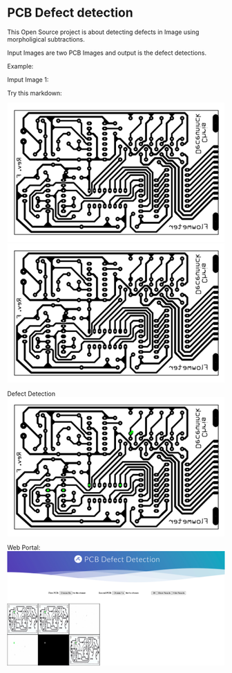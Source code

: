 # PCB Defect detection
This Open Source project is about detecting defects in Image using morpholigical subtractions.

Input Images are two PCB Images and output is the defect detections.

Example:

Imput Image 1:


Try this markdown:

![alt text](./src/tests/pcb1_original.jpg)
![alt text](./src/tests/pcb1_missingpinhole_defective.jpg)

Defect Detection
![alt text](./src/pdv_web_app/static/filled_after.jpg)



Web Portal:
![alt text](./output/output.png)
